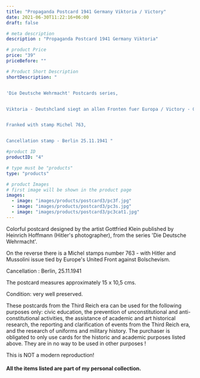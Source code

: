 ```yaml
---
title: "Propaganda Postcard 1941 Germany Viktoria / Victory"
date: 2021-06-30T11:22:16+06:00
draft: false

# meta description
description : "Propaganda Postcard 1941 Germany Viktoria"

# product Price
price: "39"
priceBefore: ""

# Product Short Description
shortDescription: "


'Die Deutsche Wehrmacht' Postcards series,


Viktoria - Deutshcland siegt an allen Fronten fuer Europa / Victory - Germany is victorious on all fronts in Europe,


Franked with stamp Michel 763,


Cancellation stamp - Berlin 25.11.1941 "

#product ID
productID: "4"

# type must be "products"
type: "products"

# product Images
# first image will be shown in the product page
images:
  - image: "images/products/postcard3/pc3f.jpg"
  - image: "images/products/postcard3/pc3s.jpg"
  - image: "images/products/postcard3/pc3cat1.jpg"
---
```


Colorful postcard designed by the artist Gottfried Klein published by Heinrich Hoffmann (Hitler's photographer), from the series 'Die Deutsche Wehrmacht'.

On the reverse there is a Michel stamps number 763 - with Hitler and Mussolini issue tied by Europe's United Front against Bolschevism.

Cancellation : Berlin, 25.11.1941

The postcard measures approximately 15 x 10,5 cms.

Condition: very well preserved.

These postcards from the Third Reich era can be used for the following purposes only: civic education, the prevention of unconstitutional and anti-constitutional activities, the assistance of academic and art historical research, the reporting and clarification of events from the Third Reich era, and the research of uniforms and military history. The purchaser is obligated to only use cards for the historic and academic purposes listed above. They are in no way to be used in other purposes !

This is NOT a modern reproduction!

#### All the items listed are part of my personal collection.
